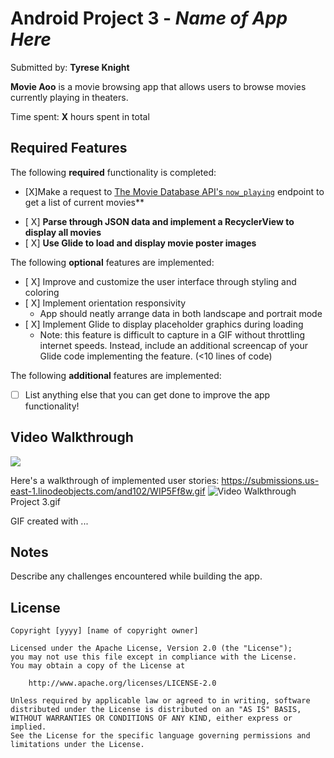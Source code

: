 # Android Project 3 - *Name of App Here*

Submitted by: **Tyrese Knight**

**Movie Aoo** is a movie browsing app that allows users to browse movies currently playing in theaters.

Time spent: **X** hours spent in total

## Required Features

The following **required** functionality is completed:
*  [X]Make a request to [The Movie Database API's `now_playing`](https://developers.themoviedb.org/3/movies/get-now-playing) endpoint to get a list of current movies**

- [ X] **Parse through JSON data and implement a RecyclerView to display all movies**
- [ X] **Use Glide to load and display movie poster images**

The following **optional** features are implemented:

- [ X] Improve and customize the user interface through styling and coloring
- [ X] Implement orientation responsivity
  - App should neatly arrange data in both landscape and portrait mode
- [ X] Implement Glide to display placeholder graphics during loading
  - Note: this feature is difficult to capture in a GIF without throttling internet speeds.  Instead, include an additional screencap of your Glide code implementing the feature.  (<10 lines of code)

The following **additional** features are implemented:

- [ ] List anything else that you can get done to improve the app functionality!

## Video Walkthrough
![](https://submissions.us-east-1.linodeobjects.com/and102/WIP5Ff8w.gif)

Here's a walkthrough of implemented user stories:
https://submissions.us-east-1.linodeobjects.com/and102/WIP5Ff8w.gif
<img src='https://submissions.us-east-1.linodeobjects.com/and102/WIP5Ff8w.gif' title='Video Walkthrough' width='' alt='Video Walkthrough' />
Project 3.gif
<!-- Replace this with whatever GIF tool you used! -->
GIF created with ...  
<!-- Recommended tools:
[Kap](https://getkap.co/) for macOS
[ScreenToGif](https://submissions.us-east-1.linodeobjects.com/and102/WIP5Ff8w.gif) for Windows
[peek](https://github.com/phw/peek) for Linux. -->

## Notes

Describe any challenges encountered while building the app.

## License

    Copyright [yyyy] [name of copyright owner]

    Licensed under the Apache License, Version 2.0 (the "License");
    you may not use this file except in compliance with the License.
    You may obtain a copy of the License at

        http://www.apache.org/licenses/LICENSE-2.0

    Unless required by applicable law or agreed to in writing, software
    distributed under the License is distributed on an "AS IS" BASIS,
    WITHOUT WARRANTIES OR CONDITIONS OF ANY KIND, either express or implied.
    See the License for the specific language governing permissions and
    limitations under the License.
